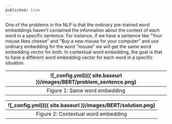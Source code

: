 ```yaml
---
published: true
---
```

One of the problems in the NLP is that the ordinary pre-trained word embeddings haven't contained the information about the context of each word in a specific sentence.
For instance, if we have a sentence like "Your mouse likes cheese" and "Buy a new mouse for your computer" and use ordinary embedding for the word "mouse" we will get the same word embedding vector for both. In contextual word embedding, the goal is that to have a different word embedding vector for each word in a specific situation.

|![_config.yml]({{ site.baseurl }}/images/BERT/problem_sentence.png)|
|:--:| 
| Figure 1: Same word embedding|

|![_config.yml]({{ site.baseurl }}/images/BERT/solution.png)|
|:--:| 
| Figure 2: Contextual word embedding|
